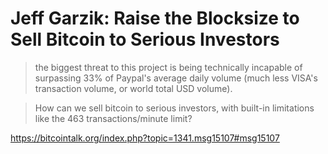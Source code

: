 # Jeff Garzik: Raise the Blocksize to Sell Bitcoin to Serious Investors

> the biggest threat to this project is being technically incapable of surpassing 33% of Paypal's average daily volume (much less VISA's transaction volume, or world total USD volume).

> How can we sell bitcoin to serious investors, with built-in limitations like the 463 transactions/minute limit?

https://bitcointalk.org/index.php?topic=1341.msg15107#msg15107
